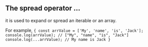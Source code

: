 ## The spread operator ...

it is used to expand or spread an iterable or an array.

For example,
`{ const arrValue = ['My', 'name', 'is', 'Jack']; console.log(arrValue); // ["My", "name", "is", "Jack"] console.log(...arrValue); // My name is Jack }`

